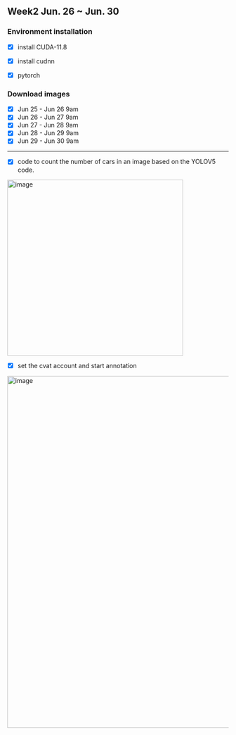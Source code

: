 ## Week2 Jun. 26 ~ Jun. 30

### Environment installation
- [x] install CUDA-11.8
- [x] install cudnn
- [x] pytorch


### Download images
- [x] Jun 25 - Jun 26 9am
- [x] Jun 26 - Jun 27 9am
- [x] Jun 27 - Jun 28 9am
- [x] Jun 28 - Jun 29 9am
- [x] Jun 29 - Jun 30 9am

---
- [x] code to count the number of cars in an image based on the YOLOV5 code.
<div align="left">
<img width="400" alt="image" src="https://github.com/tjboise/ITDintern/assets/95270677/d479c300-9f46-4549-9b06-b285737fec2f">
</div>

- [x] set the cvat account and start annotation

<div align="left">
<img width="800" alt="image" src="https://github.com/tjboise/ITDintern/assets/95270677/365e0860-9b82-4b78-9cde-2bc0930f7234">
</div>

